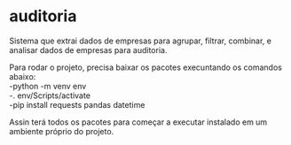 # auditoria
Sistema que extrai dados de empresas para agrupar, filtrar, combinar, e analisar dados de empresas para auditoria. 

Para rodar o projeto, precisa baixar os pacotes execuntando os comandos abaixo: \
-python -m venv env \
-. env/Scripts/activate \
-pip install requests pandas datetime 

Assin terá todos os pacotes para começar a executar instalado em um ambiente próprio do projeto.
